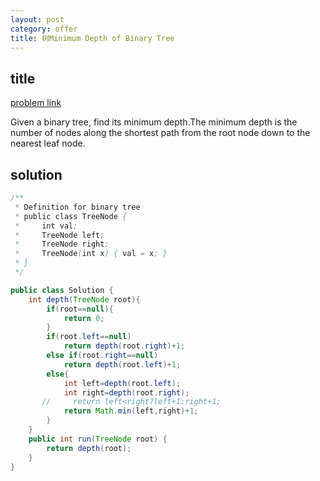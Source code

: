 ```yaml
---
layout: post
category: offer
title: 树Minimum Depth of Binary Tree
---
```


## title
[problem link](https://www.nowcoder.com/practice/e08819cfdeb34985a8de9c4e6562e724?tpId=46&tqId=29030&tPage=1&rp=1&ru=/ta/leetcode&qru=/ta/leetcode/question-ranking)

Given a binary tree, find its minimum depth.The minimum depth is the number of nodes along the shortest path from the root node down to the nearest leaf node.

## solution


```java
/**
 * Definition for binary tree
 * public class TreeNode {
 *     int val;
 *     TreeNode left;
 *     TreeNode right;
 *     TreeNode(int x) { val = x; }
 * }
 */

public class Solution {
    int depth(TreeNode root){
        if(root==null){
            return 0;
        }
        if(root.left==null)
            return depth(root.right)+1;
        else if(root.right==null)
            return depth(root.left)+1;
        else{
            int left=depth(root.left);
            int right=depth(root.right);
       //     return left<right?left+1:right+1;
            return Math.min(left,right)+1;
        }
    }
    public int run(TreeNode root) {
        return depth(root);
    }
}

```